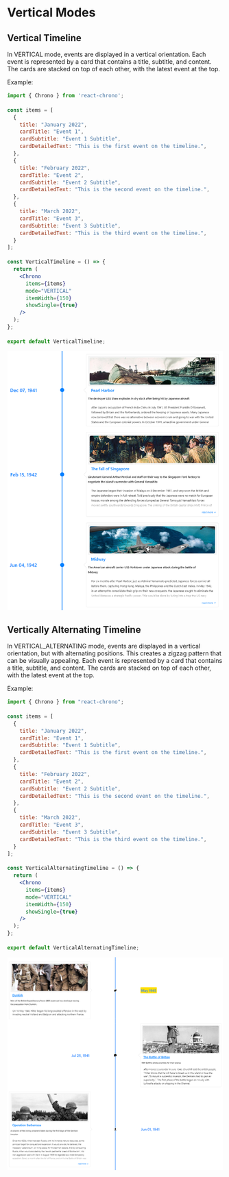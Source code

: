 # Vertical Modes

## Vertical Timeline

In VERTICAL mode, events are displayed in a vertical orientation. Each event is represented by a card that contains a title, subtitle, and content. The cards are stacked on top of each other, with the latest event at the top.

Example:

```jsx
import { Chrono } from 'react-chrono';

const items = [
  {
    title: "January 2022",
    cardTitle: "Event 1",
    cardSubtitle: "Event 1 Subtitle",
    cardDetailedText: "This is the first event on the timeline.",
  },
  {
    title: "February 2022",
    cardTitle: "Event 2",
    cardSubtitle: "Event 2 Subtitle",
    cardDetailedText: "This is the second event on the timeline.",
  },
  {
    title: "March 2022",
    cardTitle: "Event 3",
    cardSubtitle: "Event 3 Subtitle",
    cardDetailedText: "This is the third event on the timeline.",
  }
];

const VerticalTimeline = () => {
  return (
    <Chrono
      items={items}
      mode="VERTICAL"
      itemWidth={150}
      showSingle={true}
    />
  );
};

export default VerticalTimeline;
```

![vertical](vertical.png)

## Vertically Alternating Timeline

In VERTICAL_ALTERNATING mode, events are displayed in a vertical orientation, but with alternating positions. This creates a zigzag pattern that can be visually appealing. Each event is represented by a card that contains a title, subtitle, and content. The cards are stacked on top of each other, with the latest event at the top.

Example:

```jsx
import { Chrono } from "react-chrono";

const items = [
  {
    title: "January 2022",
    cardTitle: "Event 1",
    cardSubtitle: "Event 1 Subtitle",
    cardDetailedText: "This is the first event on the timeline.",
  },
  {
    title: "February 2022",
    cardTitle: "Event 2",
    cardSubtitle: "Event 2 Subtitle",
    cardDetailedText: "This is the second event on the timeline.",
  },
  {
    title: "March 2022",
    cardTitle: "Event 3",
    cardSubtitle: "Event 3 Subtitle",
    cardDetailedText: "This is the third event on the timeline.",
  }
];

const VerticalAlternatingTimeline = () => {
  return (
    <Chrono
      items={items}
      mode="VERTICAL"
      itemWidth={150}
      showSingle={true}
    />
  );
};

export default VerticalAlternatingTimeline;
```

![vertical_alternating](vertical_alternating.png)
